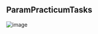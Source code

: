 ## ParamPracticumTasks

![image](https://drive.google.com/file/d/1qrbepStEStZSjPWWcaoxjlxMlayN6Vcf/view?usp=share_link)

